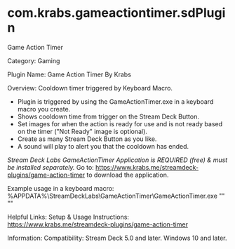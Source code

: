 # com.krabs.gameactiontimer.sdPlugin
 Game Action Timer

Category:
Gaming

Plugin Name:
Game Action Timer
By Krabs

Overview:
Cooldown timer triggered by Keyboard Macro.
- Plugin is triggered by using the GameActionTimer.exe in a keyboard macro you create.
- Shows cooldown time from trigger on the Stream Deck Button.
- Set images for when the action is ready for use and is not ready based on the timer ("Not Ready" image is optional).
- Create as many Stream Deck Button as you like.
- A sound will play to alert you that the cooldown has ended.

*Stream Deck Labs GameActionTimer Application is REQUIRED (free) & must be installed separately.*
Go to: https://www.krabs.me/streamdeck-plugins/game-action-timer to download the application.

Example usage in a keyboard macro:
%APPDATA%\StreamDeckLabs\GameActionTimer\GameActionTimer.exe "<action name from Stream Deck button>" "<cooldown time in seconds>"

Helpful Links:
Setup & Usage Instructions:
https://www.krabs.me/streamdeck-plugins/game-action-timer

Information:
Compatibility: Stream Deck 5.0 and later. Windows 10 and later.
